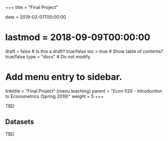 +++
title = "Final Project"

date = 2019-02-01T00:00:00
# lastmod = 2018-09-09T00:00:00

draft = false  # Is this a draft? true/false
toc = true  # Show table of contents? true/false
type = "docs"  # Do not modify.

# Add menu entry to sidebar.
linktitle = "Final Project"
[menu.teaching]
  parent = "Econ 526 - Introduction to Econometrics (Spring 2019)"
  weight = 5
+++

TBD

## Datasets

TBD
